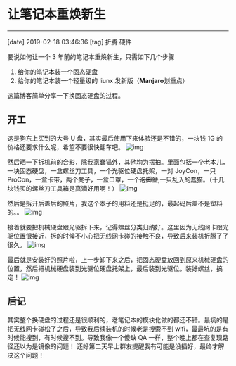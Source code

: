 # 让笔记本重焕新生

---

[date] 2019-02-18 03:46:36
[tag] 折腾 硬件

要说如何让一个 3 年前的笔记本重焕新生，只需如下几个步骤

1. 给你的笔记本装一个固态硬盘
2. 给你的笔记本装一个轻量级的 liunx 发新版（**Manjaro**划重点）

这篇博客简单分享一下换固态硬盘的过程。

## 开工

这是狗东上买到的大号 U 盘，其实最后使用下来体验还是不错的，一块钱 1G 的价格还要求什么呢，希望不要很快翻车吧。
![img](http://ww1.sinaimg.cn/large/6ccb17ably1fzpsjizjxdj20qo0zk0z2.jpg)

然后晒一下拆机前的合影，除我家蠢猫外，其他均为摆拍。里面包括一个老本儿，一块固态硬盘，一盒螺丝刀工具，一个光驱位硬盘托架，一对 JoyCon，一只 ProCon，一盒卡带，两个凳子，一盒口罩，一个~~泡脚盆~~,一只乱入的蠢猫。（十几块钱买的螺丝刀工具箱是真滴好用啊！）
![img](http://ww1.sinaimg.cn/large/6ccb17ably1fzpsjiywiqj20zk0qoad9.jpg)

然后是拆开后盖后的照片，我这个本子的用料还是挺足的，最起码后盖不是塑料的。。
![img](http://ww1.sinaimg.cn/large/6ccb17ably1fzpsjizvygj20zk0qon29.jpg)

接着就要把机械硬盘跟光驱拆下来，记得螺丝分类归纳好。这里因为无线网卡跟光驱位置很接近，拆的时候不小心把无线网卡碰的接触不良，导致后来装机折腾了了很久。
![img](http://ww1.sinaimg.cn/large/6ccb17ably1fzpsjj08a5j20zk0qon28.jpg)

最后就是安装好的照片啦，上一步卸下来之后，把固态硬盘放回到原来机械硬盘的位置，然后把机械硬盘装到光驱位硬盘托架上，最后装到光驱位。装好螺丝，搞定！
![img](http://ww1.sinaimg.cn/large/6ccb17ably1fzpsjj0bm2j20zk0qo0y5.jpg)

## 后记

其实整个换硬盘的过程还是很顺利的，老笔记本的模块化做的都还不错。最坑的是把无线网卡碰松了之后，导致我后续装机的时候老是搜索不到 wifi，最最坑的是有时候能搜到，有时候搜不到。导致我像一个傻缺 QA 一样，整个晚上都在查复现路径还以为是镜像的问题！
还好第二天早上群友提醒我有可能是没插好，最终才解决这个问题！
